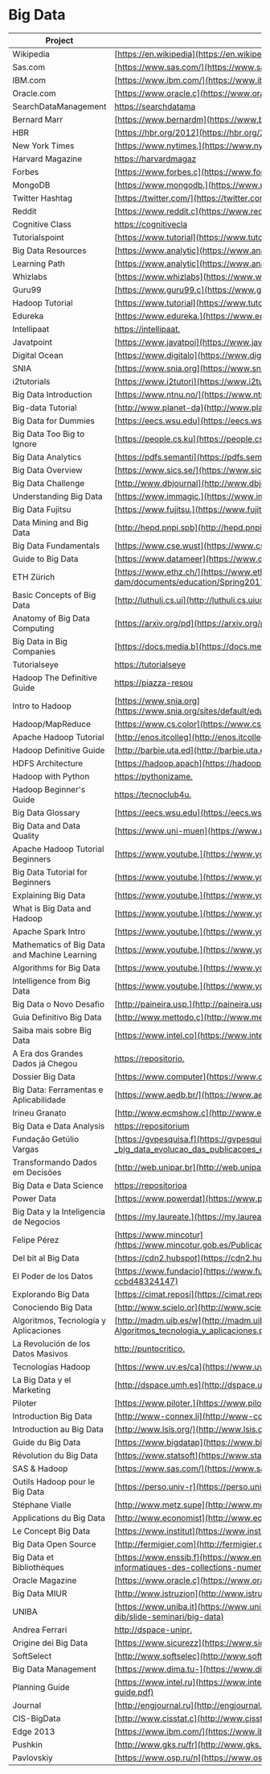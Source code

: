 # Big Data

| Project                                      | URL                                                                                                                                                                         | Language |
|----------------------------------------------|------------------------------------------------------------------------------------------------------------------------------------------------------------------------------------|----------|
| Wikipedia                                    | [https://en.wikipedia](https://en.wikipedia.org/wiki/Big_data)                                                                                                                     | EN       |
| Sas.com                                      | [https://www.sas.com/](https://www.sas.com/en_us/insights/big-data/what-is-big-data.html)                                                                                          | EN       |
| IBM.com                                      | [https://www.ibm.com/](https://www.ibm.com/analytics/hadoop/big-data-analytics)                                                                                                    | EN       |
| Oracle.com                                   | [https://www.oracle.c](https://www.oracle.com/big-data/guide/what-is-big-data.html)                                                                                                | EN       |
| SearchDataManagement                         | [https://searchdatama](https://searchdatamanagement.techtarget.com/definition/big-data)                                                                                            | EN       |
| Bernard Marr                                 | [https://www.bernardm](https://www.bernardmarr.com/default.asp?contentID=766)                                                                                                      | EN       |
| HBR                                          | [https://hbr.org/2012](https://hbr.org/2012/10/big-data-the-management-revolution)                                                                                                 | EN       |
| New York Times                               | [https://www.nytimes.](https://www.nytimes.com/2012/02/12/sunday-review/big-datas-impact-in-the-world.html)                                                                        | EN       |
| Harvard Magazine                             | [https://harvardmagaz](https://harvardmagazine.com/2014/03/why-big-data-is-a-big-deal)                                                                                             | EN       |
| Forbes                                       | [https://www.forbes.c](https://www.forbes.com/sites/bernardmarr/2017/03/14/the-complete-beginners-guide-to-big-data-in-2017/)                                                      | EN       |
| MongoDB                                      | [https://www.mongodb.](https://www.mongodb.com/big-data-explained)                                                                                                                 | EN       |
| Twitter Hashtag                              | [https://twitter.com/](https://twitter.com/hashtag/bigdata)                                                                                                                        | EN       |
| Reddit                                       | [https://www.reddit.c](https://www.reddit.com/r/bigdata/)                                                                                                                          | EN       |
| Cognitive Class                              | [https://cognitivecla](https://cognitiveclass.ai/learn/big-data/)                                                                                                                  | EN       |
| Tutorialspoint                               | [https://www.tutorial](https://www.tutorialspoint.com/big_data_tutorials.htm)                                                                                                      | EN       |
| Big Data Resources                           | [https://www.analytic](https://www.analyticsvidhya.com/blog/2015/07/big-data-analytics-youtube-ted-resources/)                                                                     | EN       |
| Learning Path                                | [https://www.analytic](https://www.analyticsvidhya.com/blog/2017/03/big-data-learning-path-for-all-engineers-and-data-scientists-out-there/)                                       | EN       |
| Whizlabs                                     | [https://www.whizlabs](https://www.whizlabs.com/blog/learn-big-data/)                                                                                                              | EN       |
| Guru99                                       | [https://www.guru99.c](https://www.guru99.com/bigdata-tutorials.html)                                                                                                              | EN       |
| Hadoop Tutorial                              | [https://www.tutorial](https://www.tutorialspoint.com/hadoop/index.htm)                                                                                                            | EN       |
| Edureka                                      | [https://www.edureka.](https://www.edureka.co/blog/big-data-tutorial)                                                                                                              | EN       |
| Intellipaat                                  | [https://intellipaat.](https://intellipaat.com/blog/big-data-tutorial-for-beginners/)                                                                                              | EN       |
| Javatpoint                                   | [https://www.javatpoi](https://www.javatpoint.com/what-is-big-data)                                                                                                                | EN       |
| Digital Ocean                                | [https://www.digitalo](https://www.digitalocean.com/community/tags/big-data?type=tutorials)                                                                                        | EN       |
| SNIA                                         | [https://www.snia.org](https://www.snia.org/education/tutorials/bigdata)                                                                                                           | EN       |
| i2tutorials                                  | [https://www.i2tutori](https://www.i2tutorials.com/big-data-tutorials/)                                                                                                            | EN       |
| Big Data Introduction                        | [https://www.ntnu.no/](https://www.ntnu.no/iie/fag/big/lessons/lesson2.pdf)                                                                                                        | EN       |
| Big-data Tutorial                            | [http://www.planet-da](http://www.planet-data.eu/sites/default/files/presentations/Big_Data_Tutorial_part4.pdf)                                                                    | EN       |
| Big Data for Dummies                         | [https://eecs.wsu.edu](https://eecs.wsu.edu/~yinghui/mat/courses/fall%202015/resources/Big%20data%20for%20dummies.pdf)                                                             | EN       |
| Big Data Too Big to Ignore                   | [https://people.cs.ku](https://people.cs.kuleuven.be/~joost.vennekens/DN/bigdata.pdf)                                                                                              | EN       |
| Big Data Analytics                           | [https://pdfs.semanti](https://pdfs.semanticscholar.org/d392/0f02dbb15da19b04d782fc0546ef113e0bf7.pdf)                                                                             | EN       |
| Big Data Overview                            | [https://www.sics.se/](https://www.sics.se/sites/default/files/pub/davidradbergbig_data_overview_-_sics_keynote_session_24septv4.pdf)                                              | EN       |
| Big Data Challenge                           | [http://www.dbjournal](http://www.dbjournal.ro/archive/13/13_4.pdf)                                                                                                                | EN       |
| Understanding Big Data                       | [https://www.immagic.](https://www.immagic.com/eLibrary/ARCHIVES/EBOOKS/I111025E.pdf)                                                                                              | EN       |
| Big Data Fujitsu                             | [https://www.fujitsu.](https://www.fujitsu.com/rs/Images/WhiteBookofBigData.pdf)                                                                                                   | EN       |
| Data Mining and Big Data                     | [http://hepd.pnpi.spb](http://hepd.pnpi.spb.ru/CSD/CSDPublications/LNCS9714.pdf)                                                                                                   | EN       |
| Big Data Fundamentals                        | [https://www.cse.wust](https://www.cse.wustl.edu/~jain/cse570-13/ftp/m_10abd.pdf)                                                                                                  | EN       |
| Guide to Big Data                            | [https://www.datameer](https://www.datameer.com/pdf/big-data-analytics-ebook.pdf?mkt_tok)                                                                                          | EN       |
| ETH Zürich                                   | [https://www.ethz.ch/](https://www.ethz.ch/content/dam/ethz/special-interest/gess/computational-social-science-dam/documents/education/Spring2017/Data_science/course4.pdf)        | EN       |
| Basic Concepts of Big Data                   | [http://luthuli.cs.ui](http://luthuli.cs.uiuc.edu/~daf/courses/CS-199-BD/Slides/intro-bigdata.pdf)                                                                                 | EN       |
| Anatomy of Big Data Computing                | [https://arxiv.org/pd](https://arxiv.org/pdf/1509.01331.pdf)                                                                                                                       | EN       |
| Big Data in Big Companies                    | [https://docs.media.b](https://docs.media.bitpipe.com/io_10x/io_102267/item_725049/Big-Data-in-Big-Companies.pdf)                                                                  | EN       |
| Tutorialseye                                 | [https://tutorialseye](https://tutorialseye.com/hadoop-tutorial)                                                                                                                   | EN       |
| Hadoop The Definitive Guide                  | [https://piazza-resou](https://piazza-resources.s3.amazonaws.com/ist3pwd6k8p5t/iu5gqbsh8re6mj/OReilly.Hadoop.The.Definitive.Guide.4th.Edition.2015.pdf)                            | EN       |
| Intro to Hadoop                              | [https://www.snia.org](https://www.snia.org/sites/default/education/tutorials/2013/fall/BigData/SergeBazhievsky_Introduction_to_Hadoop_MapReduce_v2.pdf)                           | EN       |
| Hadoop/MapReduce                             | [https://www.cs.color](https://www.cs.colorado.edu/~kena/classes/5448/s11/presentations/hadoop.pdf)                                                                                | EN       |
| Apache Hadoop Tutorial                       | [http://enos.itcolleg](http://enos.itcollege.ee/~jpoial/allalaadimised/reading/Apache-Hadoop-Tutorial.pdf)                                                                         | EN       |
| Hadoop Definitive Guide                      | [http://barbie.uta.ed](http://barbie.uta.edu/~jli/Resources/MapReduce&Hadoop/Hadoop%20The%20Definitive%20Guide.pdf)                                                                | EN       |
| HDFS Architecture                            | [https://hadoop.apach](https://hadoop.apache.org/docs/r1.2.1/hdfs_design.pdf)                                                                                                      | EN       |
| Hadoop with Python                           | [https://pythonizame.](https://pythonizame.s3.amazonaws.com/media/Book/demo-demo/file/25755e12-ae04-11e6-ba9c-040196293901.pdf)                                                    | EN       |
| Hadoop Beginner's Guide                      | [https://tecnoclub4u.](https://tecnoclub4u.files.wordpress.com/2015/05/hadoop_-beginners-guide.pdf)                                                                                | EN       |
| Big Data Glossary                            | [https://eecs.wsu.edu](https://eecs.wsu.edu/~yinghui/mat/courses/fall%202015/resources/Big%20Data%20Glossary.pdf)                                                                  | EN       |
| Big Data and Data Quality                    | [https://www.uni-muen](https://www.uni-muenster.de/Jura.itm/hoeren/itm/wp-content/uploads/Big-Data-in-Context.pdf)                                                                 | EN       |
| Apache Hadoop Tutorial Beginners             | [https://www.youtube.](https://www.youtube.com/watch?v=mafw2-CVYnA)                                                                                                                | EN       |
| Big Data Tutorial for Beginners              | [https://www.youtube.](https://www.youtube.com/watch?v=zez2Tv-bcXY)                                                                                                                | EN       |
| Explaining Big Data                          | [https://www.youtube.](https://www.youtube.com/watch?v=7D1CQ_LOizA)                                                                                                                | EN       |
| What is Big Data and Hadoop                  | [https://www.youtube.](https://www.youtube.com/watch?v=FHVuRxJpiwI)                                                                                                                | EN       |
| Apache Spark Intro                           | [https://www.youtube.](https://www.youtube.com/watch?v=tDVPcqGpEnM)                                                                                                                | EN       |
| Mathematics of Big Data and Machine Learning | [https://www.youtube.](https://www.youtube.com/watch?v=0sKPkJME2Jw)                                                                                                                | EN       |
| Algorithms for Big Data                      | [https://www.youtube.](https://www.youtube.com/watch?v=s9xSfIw83tk&list=PL2SOU6wwxB0v1kQTpqpuu5kEJo2i-iUyf)                                                                        | EN       |
| Intelligence from Big Data                   | [https://www.youtube.](https://www.youtube.com/watch?v=czLI3oLDe8M)                                                                                                                | EN       |
| Big Data o Novo Desafio                      | [http://paineira.usp.](http://paineira.usp.br/lassu/wp-content/uploads/2017/01/2017.02.07-palestra_rosangela_bigdata.pdf)                                                          | PT       |
| Guia Definitivo Big Data                     | [http://www.mettodo.c](http://www.mettodo.com.br/ebooks/O_guia_definitivo_de_Big_Data_para_iniciantes.pdf)                                                                         | PT       |
| Saiba mais sobre Big Data                    | [https://www.intel.co](https://www.intel.com.br/content/dam/www/public/lar/br/pt/documents/articles/90318386-1-por.pdf)                                                            | PT       |
| A Era dos Grandes Dados já Chegou            | [https://repositorio.](https://repositorio.ufsc.br/bitstream/handle/123456789/133419/BIG%20DATA%20-%20Superinteressante.pdf)                                                       | PT       |
| Dossier Big Data                             | [https://www.computer](https://www.computerworld.com.pt/media/2012/03/Dossier-Big-Data-Mar%C3%A7o-2012.pdf)                                                                        | PT       |
| Big Data: Ferramentas e Aplicabilidade       | [https://www.aedb.br/](https://www.aedb.br/seget/arquivos/artigos16/472427.pdf)                                                                                                    | PT       |
| Irineu Granato                               | [http://www.ecmshow.c](http://www.ecmshow.com.br/apresentacoes_2013/df2013/04_irineu_granato_big_data.pdf)                                                                         | PT       |
| Big Data e Data Analysis                     | [https://repositorium](https://repositorium.sdum.uminho.pt/bitstream/1822/40106/1/Big%20Data%20e%20Data%20Analysis%20-%20Visualiza%C3%A7%C3%A3o%20de%20Informa%C3%A7%C3%A3o.pdf)   | PT       |
| Fundação Getúlio Vargas                      | [https://gvpesquisa.f](https://gvpesquisa.fgv.br/sites/gvpesquisa.fgv.br/files/arquivos/meirelles_-_big_data_evolucao_das_publicacoes_e_oportuniadeds_de_pesquisa.pdf)             | PT       |
| Transformando Dados em Decisões              | [http://web.unipar.br](http://web.unipar.br/~seinpar/2014/artigos/graduacao/Tiago_Volpato.pdf)                                                                                     | PT       |
| Big Data e Data Science                      | [https://repositorioa](https://repositorioaberto.uab.pt/bitstream/10400.2/3918/1/2%20Boletim_51.11-14.pdf)                                                                         | PT       |
| Power Data                                   | [https://www.powerdat](https://www.powerdata.es/big-data)                                                                                                                          | ES       |
| Big Data y la Inteligencia de Negocios       | [https://my.laureate.](https://my.laureate.net/faculty/webinars/Documents/2013Agosto_Big%20data%20y%20la%20inteligencia%20de%20negocios.pdf)                                       | ES       |
| Felipe Pérez                                 | [https://www.mincotur](https://www.mincotur.gob.es/Publicaciones/Publicacionesperiodicas/EconomiaIndustrial/RevistaEconomiaIndustrial/395/F%20SEVILLANO%20PEREZ.pdf)               | ES       |
| Del bit al Big Data                          | [https://cdn2.hubspot](https://cdn2.hubspot.net/hub/239039/file-359994269-pdf/docs/PowerData_-_Del_bit%E2%80%A6_Al_Big_Data.pdf)                                                   | ES       |
| El Poder de los Datos                        | [https://www.fundacio](https://www.fundacionbankinter.org/documents/20183/42758/Publicaci%C3%B3n+Big+data/cc4bd4e9-8c9b-4052-8814-ccbd48324147)                                    | ES       |
| Explorando Big Data                          | [https://cimat.reposi](https://cimat.repositorioinstitucional.mx/jspui/bitstream/1008/435/1/ZACTE40.pdf)                                                                           | ES       |
| Conociendo Big Data                          | [http://www.scielo.or](http://www.scielo.org.co/pdf/rfing/v24n38/v24n38a06.pdf)                                                                                                    | ES       |
| Algoritmos, Tecnología y Aplicaciones        | [http://madm.uib.es/w](http://madm.uib.es/wp-content/uploads/2016/06/Jose-Manuel-Benitez-Sanchez-Big-Data-Algoritmos_tecnologia_y_aplicaciones.pdf)                                | ES       |
| La Revolución de los Datos Masivos           | [http://puntocritico.](http://puntocritico.com/ausajpuntocritico/documentos/Big_Data.pdf)                                                                                          | ES       |
| Tecnologías Hadoop                           | [https://www.uv.es/ca](https://www.uv.es/capgeminiuv/documents/Introduccion_a_Hadoop_UV_ES.pdf)                                                                                    | ES       |
| La Big Data y el Marketing                   | [http://dspace.umh.es](http://dspace.umh.es/bitstream/11000/4067/1/TFG%20Martinez%20Montesinos%2C%20Riveran%20Jos%C3%A9.pdf)                                                       | ES       |
| Piloter                                      | [https://www.piloter.](https://www.piloter.org/business-intelligence/big-data-definition.htm)                                                                                      | FR       |
| Introduction Big Data                        | [http://www-connex.li](http://www-connex.lip6.fr/~soulier/data/TechnoWeb/introNoSQL.pdf)                                                                                           | FR       |
| Introduction au Big Data                     | [http://www.lsis.org/](http://www.lsis.org/espinasseb/Supports/BD/Article-BigData-TI-2016.pdf)                                                                                     | FR       |
| Guide du Big Data                            | [https://www.bigdatap](https://www.bigdataparis.com/guide/BD14-15_Guide_BD_14136_2.pdf)                                                                                            | FR       |
| Révolution du Big Data                       | [https://www.statsoft](https://www.statsoft.fr/pdf/la_revolution_du_big_data.pdf)                                                                                                  | FR       |
| SAS & Hadoop                                 | [https://www.sas.com/](https://www.sas.com/content/dam/SAS/bp_fr/doc/whitepaper1/ebook-hadoop-big-data-analytics.pdf)                                                              | FR       |
| Outils Hadoop pour le Big Data               | [https://perso.univ-r](https://perso.univ-rennes1.fr/pierre.nerzic/Hadoop/poly.pdf)                                                                                                | FR       |
| Stéphane Vialle                              | [http://www.metz.supe](http://www.metz.supelec.fr/metz/personnel/vialle/course/BigData-2A-CS/poly-pdf/Poly-chap1.pdf)                                                              | FR       |
| Applications du Big Data                     | [http://www.economist](http://www.economistesquebecois.com/files/documents/ft/f2/technologie-m-thode-et-applications-du-big-data-v3-ml.pdf)                                        | FR       |
| Le Concept Big Data                          | [https://www.institut](https://www.institutdesactuaires.com/global/gene/link.php?doc_id=1147&fg=1)                                                                                 | FR       |
| Big Data Open Source                         | [http://fermigier.com](http://fermigier.com/assets/pdf/bigdata-opensource.pdf)                                                                                                     | FR       |
| Big Data et Bibliothèques                    | [https://www.enssib.f](https://www.enssib.fr/bibliotheque-numerique/documents/66017-big-data-et-bibliotheques-traitement-et-analyse-informatiques-des-collections-numeriques.pdf)  | FR       |
| Oracle Magazine                              | [https://www.oracle.c](https://www.oracle.com/assets/fy16q3-one-it-web-2861777-ita.pdf)                                                                                            | IT       |
| Big Data MIUR                                | [http://www.istruzion](http://www.istruzione.it/allegati/2016/bigdata.pdf)                                                                                                         | IT       |
| UNIBA                                        | [https://www.uniba.it](https://www.uniba.it/ricerca/dipartimenti/informatica/tutorato/orientamento-e-tutorato-1/orientamento-anni-precedenti/seminari-dib/slide-seminari/big-data) | IT       |
| Andrea Ferrari                               | [http://dspace-unipr.](http://dspace-unipr.cineca.it/bitstream/1889/3333/1/Andrea%20Tuninetti%20Ferrari%20-%20Tesi%20dottorato%20-%20Big%20Data.pdf)                               | IT       |
| Origine dei Big Data                         | [https://www.sicurezz](https://www.sicurezzanazionale.gov.it/sisr.nsf/wp-content/uploads/2017/07/gnosis-2-2017-Comella.pdf)                                                        | IT       |
| SoftSelect                                   | [http://www.softselec](http://www.softselect.de/wissenspool/big-data)                                                                                                              | DE       |
| Big Data Management                          | [https://www.dima.tu-](https://www.dima.tu-berlin.de/fileadmin/fg131/Publikation/BDM_Studie/bigdatamanagement-short-DE-finalv099.pdf)                                              | DE       |
| Planning Guide                               | [https://www.intel.ru](https://www.intel.ru/content/dam/www/public/emea/ru/ru/images/pd-translated/RU_getting-started-with-big-data-planning-guide.pdf)                            | RU       |
| Journal                                      | [http://engjournal.ru](http://engjournal.ru/articles/1228/1228.pdf)                                                                                                                | RU       |
| CIS-BigData                                  | [http://www.cisstat.c](http://www.cisstat.com/BigData/CIS-BigData_03.pdf)                                                                                                          | RU       |
| Edge 2013                                    | [https://www.ibm.com/](https://www.ibm.com/ru/events/presentations/edge13/06_edge13.pdf)                                                                                           | RU       |
| Pushkin                                      | [http://www.gks.ru/fr](http://www.gks.ru/free_doc/new_site/rosstat/smi/conf16/prez_Pushkin.pdf)                                                                                    | RU       |
| Pavlovskiy                                   | [https://www.osp.ru/n](https://www.osp.ru/netcat_files/18/10/06_2014_Nau4nye.pdf)                                                                                                  | RU       |
